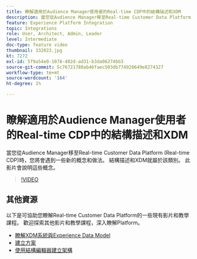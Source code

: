 ```yaml
---
title: 瞭解適用於Audience Manager使用者的Real-time CDP中的結構描述和XDM
description: 當您從Audience Manager移至Real-time Customer Data Platform (Real-time CDP)時，您將會遇到一些新的概念和做法。 結構描述和XDM就屬於該類別。 此影片會說明這些概念。
feature: Experience Platform Integration
topic: Integrations
role: User, Architect, Admin, Leader
level: Intermediate
doc-type: feature video
thumbnail: 332023.jpg
kt: 7272
exl-id: 5f9a54e0-1078-402d-ad31-b3da06274bb3
source-git-commit: 5c76721780ab46faec503db774928649e8274327
workflow-type: tm+mt
source-wordcount: '164'
ht-degree: 1%

---
```


# 瞭解適用於Audience Manager使用者的Real-time CDP中的結構描述和XDM

當您從Audience Manager移至Real-time Customer Data Platform (Real-time CDP)時，您將會遇到一些新的概念和做法。 結構描述和XDM就屬於該類別。 此影片會說明這些概念。

>[!VIDEO](https://video.tv.adobe.com/v/332023/?quality=12&learn=on)

## 其他資源

以下是可協助您瞭解Real-time Customer Data Platform的一些現有影片和教學課程。 歡迎探索其他影片和教學課程，深入瞭解Platform。

* [瞭解XDM系統與Experience Data Model](https://experienceleague.adobe.com/docs/platform-learn/tutorials/schemas/understanding-the-xdm-system-and-experience-data-model.html)
* [建立方案](https://experienceleague.adobe.com/docs/platform-learn/tutorials/schemas/create-your-first-schema-with-out-of-the-box-components.html)
* [使用結構編輯器建立架構](https://experienceleague.adobe.com/docs/experience-platform/xdm/tutorials/create-schema-ui.html?lang=en#getting-started)
